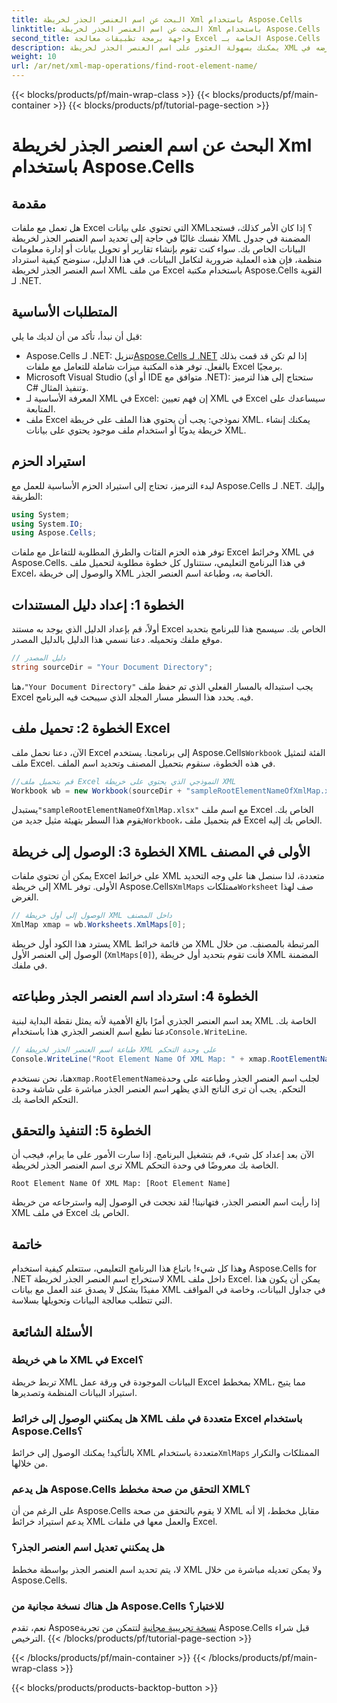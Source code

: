 ```yaml
---
title: البحث عن اسم العنصر الجذر لخريطة Xml باستخدام Aspose.Cells
linktitle: البحث عن اسم العنصر الجذر لخريطة Xml باستخدام Aspose.Cells
second_title: واجهة برمجة تطبيقات معالجة Excel الخاصة بـ Aspose.Cells .NET
description: يمكنك بسهولة العثور على اسم العنصر الجذر لخريطة XML وعرضه في Excel باستخدام Aspose.Cells لـ .NET من خلال هذا البرنامج التعليمي خطوة بخطوة.
weight: 10
url: /ar/net/xml-map-operations/find-root-element-name/
---
```


{{< blocks/products/pf/main-wrap-class >}}
{{< blocks/products/pf/main-container >}}
{{< blocks/products/pf/tutorial-page-section >}}

# البحث عن اسم العنصر الجذر لخريطة Xml باستخدام Aspose.Cells

## مقدمة
هل تعمل مع ملفات Excel التي تحتوي على بيانات XML؟ إذا كان الأمر كذلك، فستجد نفسك غالبًا في حاجة إلى تحديد اسم العنصر الجذر لخريطة XML المضمنة في جدول البيانات الخاص بك. سواء كنت تقوم بإنشاء تقارير أو تحويل بيانات أو إدارة معلومات منظمة، فإن هذه العملية ضرورية لتكامل البيانات. في هذا الدليل، سنوضح كيفية استرداد اسم العنصر الجذر لخريطة XML من ملف Excel باستخدام مكتبة Aspose.Cells القوية لـ .NET.
## المتطلبات الأساسية
قبل أن نبدأ، تأكد من أن لديك ما يلي:
-  Aspose.Cells لـ .NET: تنزيل[Aspose.Cells لـ .NET](https://releases.aspose.com/cells/net/) إذا لم تكن قد قمت بذلك بالفعل. توفر هذه المكتبة ميزات شاملة للتعامل مع ملفات Excel برمجيًا.
- Microsoft Visual Studio (أو أي IDE متوافق مع .NET): ستحتاج إلى هذا لترميز C# وتنفيذ المثال.
- المعرفة الأساسية لـ XML في Excel: إن فهم تعيين XML في Excel سيساعدك على المتابعة.
- ملف Excel نموذجي: يجب أن يحتوي هذا الملف على خريطة XML. يمكنك إنشاء خريطة يدويًا أو استخدام ملف موجود يحتوي على بيانات XML.
## استيراد الحزم
لبدء الترميز، تحتاج إلى استيراد الحزم الأساسية للعمل مع Aspose.Cells لـ .NET. وإليك الطريقة:
```csharp
using System;
using System.IO;
using Aspose.Cells;
```
توفر هذه الحزم الفئات والطرق المطلوبة للتفاعل مع ملفات Excel وخرائط XML في Aspose.Cells.
في هذا البرنامج التعليمي، سنتناول كل خطوة مطلوبة لتحميل ملف Excel، والوصول إلى خريطة XML الخاصة به، وطباعة اسم العنصر الجذر.
## الخطوة 1: إعداد دليل المستندات
أولاً، قم بإعداد الدليل الذي يوجد به مستند Excel الخاص بك. سيسمح هذا للبرنامج بتحديد موقع ملفك وتحميله. دعنا نسمي هذا الدليل بالدليل المصدر.
```csharp
// دليل المصدر
string sourceDir = "Your Document Directory";
```
 هنا،`"Your Document Directory"` يجب استبداله بالمسار الفعلي الذي تم حفظ ملف Excel فيه. يحدد هذا السطر مسار المجلد الذي سيبحث فيه البرنامج.
## الخطوة 2: تحميل ملف Excel
 الآن، دعنا نحمل ملف Excel إلى برنامجنا. يستخدم Aspose.Cells`Workbook` الفئة لتمثيل ملف Excel. في هذه الخطوة، سنقوم بتحميل المصنف وتحديد اسم الملف.
```csharp
//قم بتحميل ملف Excel النموذجي الذي يحتوي على خريطة XML
Workbook wb = new Workbook(sourceDir + "sampleRootElementNameOfXmlMap.xlsx");
```
 يستبدل`"sampleRootElementNameOfXmlMap.xlsx"` مع اسم ملف Excel الخاص بك. يقوم هذا السطر بتهيئة مثيل جديد من`Workbook`، قم بتحميل ملف Excel الخاص بك إليه. 
## الخطوة 3: الوصول إلى خريطة XML الأولى في المصنف
 يمكن أن تحتوي ملفات Excel على خرائط XML متعددة، لذا سنصل هنا على وجه التحديد إلى خريطة XML الأولى. توفر Aspose.Cells`XmlMaps` ممتلكات`Worksheet` صف لهذا الغرض.
```csharp
// الوصول إلى أول خريطة XML داخل المصنف
XmlMap xmap = wb.Worksheets.XmlMaps[0];
```
يسترد هذا الكود أول خريطة XML من قائمة خرائط XML المرتبطة بالمصنف. من خلال الوصول إلى العنصر الأول (`XmlMaps[0]`), فأنت تقوم بتحديد أول خريطة XML المضمنة في ملفك.
## الخطوة 4: استرداد اسم العنصر الجذر وطباعته
 يعد اسم العنصر الجذري أمرًا بالغ الأهمية لأنه يمثل نقطة البداية لبنية XML الخاصة بك. دعنا نطبع اسم العنصر الجذري هذا باستخدام`Console.WriteLine`.
```csharp
// طباعة اسم العنصر الجذر لخريطة XML على وحدة التحكم
Console.WriteLine("Root Element Name Of XML Map: " + xmap.RootElementName);
```
 هنا، نحن نستخدم`xmap.RootElementName`لجلب اسم العنصر الجذر وطباعته على وحدة التحكم. يجب أن ترى الناتج الذي يظهر اسم العنصر الجذر مباشرة على شاشة وحدة التحكم الخاصة بك.
## الخطوة 5: التنفيذ والتحقق
الآن بعد إعداد كل شيء، قم بتشغيل البرنامج. إذا سارت الأمور على ما يرام، فيجب أن ترى اسم العنصر الجذر لخريطة XML الخاصة بك معروضًا في وحدة التحكم.
```plaintext
Root Element Name Of XML Map: [Root Element Name]
```
إذا رأيت اسم العنصر الجذر، فتهانينا! لقد نجحت في الوصول إليه واسترجاعه من خريطة XML في ملف Excel الخاص بك.
## خاتمة
وهذا كل شيء! باتباع هذا البرنامج التعليمي، ستتعلم كيفية استخدام Aspose.Cells for .NET لاستخراج اسم العنصر الجذر لخريطة XML داخل ملف Excel. يمكن أن يكون هذا مفيدًا بشكل لا يصدق عند العمل مع بيانات XML في جداول البيانات، وخاصة في المواقف التي تتطلب معالجة البيانات وتحويلها بسلاسة.
## الأسئلة الشائعة
### ما هي خريطة XML في Excel؟
تربط خريطة XML البيانات الموجودة في ورقة عمل Excel بمخطط XML، مما يتيح استيراد البيانات المنظمة وتصديرها.
### هل يمكنني الوصول إلى خرائط XML متعددة في ملف Excel باستخدام Aspose.Cells؟
 بالتأكيد! يمكنك الوصول إلى خرائط XML متعددة باستخدام`XmlMaps` الممتلكات والتكرار من خلالها.
### هل يدعم Aspose.Cells التحقق من صحة مخطط XML؟
على الرغم من أن Aspose.Cells لا يقوم بالتحقق من صحة XML مقابل مخطط، إلا أنه يدعم استيراد خرائط XML والعمل معها في ملفات Excel.
### هل يمكنني تعديل اسم العنصر الجذر؟
لا، يتم تحديد اسم العنصر الجذر بواسطة مخطط XML ولا يمكن تعديله مباشرة من خلال Aspose.Cells.
### هل هناك نسخة مجانية من Aspose.Cells للاختبار؟
 نعم، تقدم Aspose[نسخة تجريبية مجانية](https://releases.aspose.com/) لتتمكن من تجربة Aspose.Cells قبل شراء الترخيص.
{{< /blocks/products/pf/tutorial-page-section >}}

{{< /blocks/products/pf/main-container >}}
{{< /blocks/products/pf/main-wrap-class >}}

{{< blocks/products/products-backtop-button >}}
